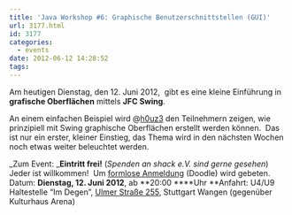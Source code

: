 ```yaml
---
title: 'Java Workshop #6: Graphische Benutzerschnittstellen (GUI)'
url: 3177.html
id: 3177
categories:
  - events
date: 2012-06-12 14:28:52
tags:
---
```


Am heutigen Dienstag, den 12\. Juni 2012,  gibt es eine kleine Einführung in **grafische Oberflächen** mittels **JFC Swing**.

An einem einfachen Beispiel wird @[h0uz3](https://twitter.com/h0uz3) den Teilnehmern zeigen, wie prinzipiell mit Swing graphische Oberflächen erstellt werden können.  Das ist nur ein erster, kleiner Einstieg, das Thema wird in den nächsten Wochen noch etwas weiter beleuchtet werden.

_Zum Event:
_**Eintritt frei!** (_Spenden an shack e.V. sind gerne gesehen_) Jeder ist willkommen!  Um [formlose Anmeldung](http://www.doodle.com/8k3d4ngzsxneud8x) (Doodle) wird gebeten.
Datum: **Dienstag, 12\. Juni 2012**, ab **20:00 ****Uhr
**Anfahrt: U4/U9 Haltestelle “Im Degen”, [Ulmer Straße 255](https://blog.shackspace.de/?page_id=713), Stuttgart Wangen (gegenüber Kulturhaus Arena)